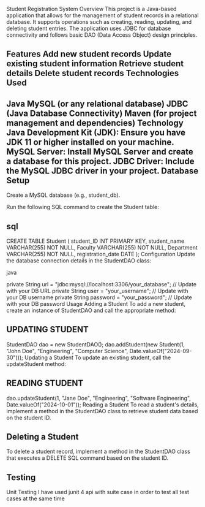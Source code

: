 Student Registration System
Overview
This project is a Java-based application that allows for the management of student records in a relational database. It supports operations such as creating, reading, updating, and deleting student entries. 
The application uses JDBC for database connectivity and follows basic DAO (Data Access Object) design principles.

Features
Add new student records
Update existing student information
Retrieve student details
Delete student records
Technologies Used
----------------
Java 
MySQL (or any relational database)
JDBC (Java Database Connectivity)
Maven (for project management and dependencies)
Technology
Java Development Kit (JDK): Ensure you have JDK 11 or higher installed on your machine.
MySQL Server: Install MySQL Server and create a database for this project.
JDBC Driver: Include the MySQL JDBC driver in your project.
Database Setup
--------------
Create a MySQL database (e.g., student_db).

Run the following SQL command to create the Student table:

sql
----

CREATE TABLE Student (
    student_ID INT PRIMARY KEY,
    student_name VARCHAR(255) NOT NULL,
    Faculty VARCHAR(255) NOT NULL,
    Department VARCHAR(255) NOT NULL,
    registration_date DATE
);
Configuration
Update the database connection details in the StudentDAO class:

java

private String url = "jdbc:mysql://localhost:3306/your_database"; // Update with your DB URL
private String user = "your_username"; // Update with your DB username
private String password = "your_password"; // Update with your DB password
Usage
Adding a Student
To add a new student, create an instance of StudentDAO and call the appropriate method:

UPDATING STUDENT
-----------------

StudentDAO dao = new StudentDAO();
dao.addStudent(new Student(1, "John Doe", "Engineering", "Computer Science", Date.valueOf("2024-09-30")));
Updating a Student
To update an existing student, call the updateStudent method:

READING STUDENT
---------------

dao.updateStudent(1, "Jane Doe", "Engineering", "Software Engineering", Date.valueOf("2024-10-01"));
Reading a Student
To read a student's details, implement a method in the StudentDAO class to retrieve student data based on the student ID.

Deleting a Student
------------------
To delete a student record, implement a method in the StudentDAO class that executes a DELETE SQL command based on the student ID.

Testing
-----------
Unit Testing
I have used junit 4 api with suite case in order to test all test cases at the same time
